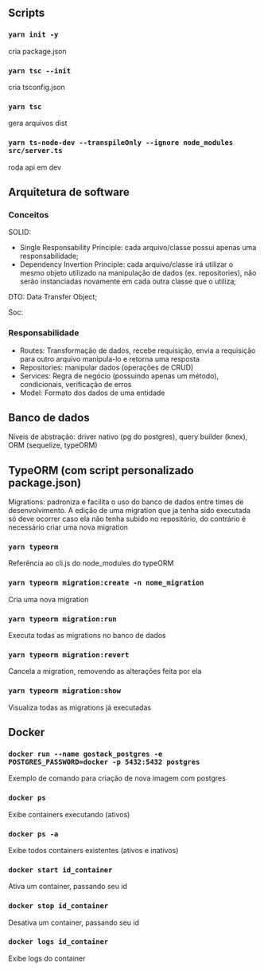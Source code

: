 ## Scripts

### `yarn init -y`
cria package.json

### `yarn tsc --init`
cria tsconfig.json

### `yarn tsc`
gera arquivos dist

### `yarn ts-node-dev --transpileOnly --ignore node_modules src/server.ts`
roda api em dev

## Arquitetura de software

### Conceitos
SOLID:
- Single Responsability Principle: cada arquivo/classe possui apenas uma responsabilidade;
- Dependency Invertion Principle: cada arquivo/classe irá utilizar o mesmo objeto utilizado na manipulação de dados (ex. repositories), não serão instanciadas novamente em cada outra classe que o utiliza;

DTO: Data Transfer Object;

Soc:

### Responsabilidade
- Routes: Transformação de dados, recebe requisição, envia a requisição para outro arquivo manipula-lo e retorna uma resposta
- Repositories: manipular dados (operações de CRUD)
- Services: Regra de negócio (possuindo apenas um método), condicionais, verificação de erros
- Model: Formato dos dados de uma entidade

## Banco de dados

Níveis de abstração: driver nativo (pg do postgres), query builder (knex), ORM (sequelize, typeORM)

## TypeORM (com script personalizado package.json)

Migrations: padroniza e facilita o uso do banco de dados entre times de desenvolvimento.
A edição de uma migration que ja tenha sido executada só deve ocorrer caso ela não tenha subido no repositório, do contrário é necessário criar uma nova migration

### `yarn typeorm`
Referência ao cli.js do node_modules do typeORM

### `yarn typeorm migration:create -n nome_migration`
Cria uma nova migration

### `yarn typeorm migration:run`
Executa todas as migrations no banco de dados

### `yarn typeorm migration:revert`
Cancela a migration, removendo as alterações feita por ela

### `yarn typeorm migration:show`
Visualiza todas as migrations já executadas

## Docker

### `docker run --name gostack_postgres -e POSTGRES_PASSWORD=docker -p 5432:5432 postgres`
Exemplo de comando para criação de nova imagem com postgres

### `docker ps`
Exibe containers executando (ativos)

### `docker ps -a`
Exibe todos containers existentes (ativos e inativos)

### `docker start id_container`
Ativa um container, passando seu id

### `docker stop id_container`
Desativa um container, passando seu id

### `docker logs id_container`
Exibe logs do container
